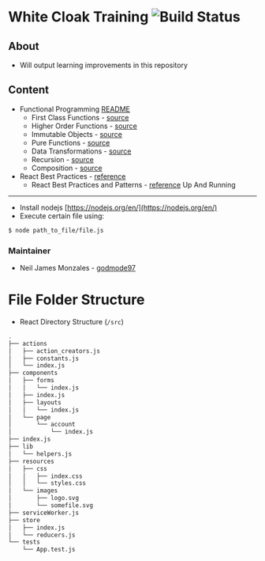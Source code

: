 White Cloak Training ![Build Status](https://travis-ci.com/godmode97/wc-training.svg?branch=develop)
===

About
---
- Will output learning improvements in this repository

Content
---
* Functional Programming [README](https://github.com/godmode97/wc-training/blob/master/01%20functions/)
  * First Class Functions - [source](https://github.com/godmode97/wc-training/blob/master/01%20functions#first-class-functions)
  * Higher Order Functions - [source](https://github.com/godmode97/wc-training/blob/master/01%20functions#higher-order-functions)
  * Immutable Objects - [source](https://github.com/godmode97/wc-training/blob/master/01%20functions#immutable)
  * Pure Functions - [source](https://github.com/godmode97/wc-training/blob/master/01%20functions#pure-functions)
  * Data Transformations - [source](https://github.com/godmode97/wc-training/blob/master/01%20functions#data-transformations)
  * Recursion - [source](https://github.com/godmode97/wc-training/blob/master/01%20functions#recursion)
  * Composition - [source](https://github.com/godmode97/wc-training/blob/master/01%20functions#composition)
* React Best Practices - [reference](https://github.com/markerikson/react-redux-links/blob/master/react-architecture.md)
  * React Best Practices and Patterns - [reference](http://seanamarasinghe.com/developer/react-best-practices-patterns/)
Up And Running
---

* Install nodejs [https://nodejs.org/en/](https://nodejs.org/en/)
* Execute certain file using:

```bash
$ node path_to_file/file.js
```

### Maintainer

- Neil James Monzales -  [godmode97](github.com/godmode97)

File Folder Structure
===
  - React Directory Structure (`/src`)
```bash
.
├── actions
│   ├── action_creators.js
│   ├── constants.js
│   └── index.js
├── components
│   ├── forms
│   │   └── index.js
│   ├── index.js
│   ├── layouts
│   │   └── index.js
│   └── page
│       └── account
│           └── index.js
├── index.js
├── lib
│   └── helpers.js
├── resources
│   ├── css
│   │   ├── index.css
│   │   └── styles.css
│   └── images
│       ├── logo.svg
│       └── somefile.svg
├── serviceWorker.js
├── store
│   ├── index.js
│   └── reducers.js
└── tests
    └── App.test.js
```
